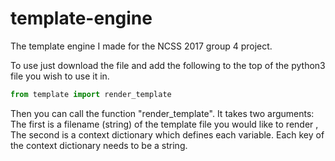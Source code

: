 # template-engine
The template engine I made for the NCSS 2017 group 4 project.

To use just download the file and add the following to the top of the python3 file you wish to use it in.
```python
from template import render_template
```
Then you can call the function "render_template".
It takes two arguments:
The first is a filename (string) of the template file you would like to render ,
The second is a context dictionary which defines each variable. Each key of the context dictionary needs to be a string.
